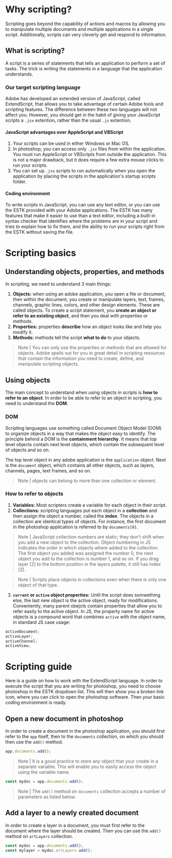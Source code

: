 # Why scripting?

Scripting goes beyond the capability of actions and macros by allowing you to manipulate multiple documents and multiple applications in a single script. Additionally, scripts can very cleverly get and respond to information.

## What is scripting?

A script is a series of statements that tells an application to perform a set of tasks. The trick is writing the statements in a language that the application understands.

### Our target scripting language

Adobe has developed an extended version of JavaScript, called ExtendScript, that allows you to take advantage of certain Adobe tools and scripting features. The difference between these two languages will not affect you. However, you should get in the habit of giving your JavaScript scripts a `.jsx` extention, rather than the usual `.js` extention.

#### JavaScript advantages over AppleScript and VBScript

1. Your scripts can be used in either Windows or Mac OS.
2. In photoshop, you can access only `.jsx` files from within the application. You must run AppleScript or VBScripts from outside the application. This is not a major drawback, but it does require a few extra mouse clicks to run your scripts.
3. You can set up `.jsx` scripts to run automatically when you open the application by placing the scripts in the application's startup scripts folder.

#### Coding environment

To write scripts in JavaScript, you can use any text editor, or you can use the ESTK provided with your Adobe applications. The ESTK has many features that make it easier to use than a text editor, including a built-in syntax checker that identifies where the problems are in your script and tries to explain how to fix them, and the ability to run your scripts right from the ESTK without saving the file.

# Scripting basics

## Understanding objects, properties, and methods

In scripting, we need to understand 3 main things:

1. **Objects:** when using an adobe application, you open a file or document, then within the document, you create or manipulate layers, text, frames, channels, graphic lines, colors, and other design elements. These are called objects. To create a script statement, you **create an object or refer to an existing object**, and then you deal with properties or methods.
2. **Properties:** properties **describe** how an object looks like and help you modify it.
3. **Methods:** methods tell the script **what to do** to your objects.

> Note | You can only use the properties or methods that are allowed for objects. Adobe spells out for you in great detail in scripting resources that contain the information you need to create, define, and manipulate scripting objects.

## Using objects

The main concept to understand when using objects in scripts is **how to refer to an object**. In order to be able to refer to an object in scripting, you need to understand the **DOM**.

### DOM

Scripting languages use something called Document Object Model (DOM) to organize objects in a way that makes the object easy to identify. The principle behind a DOM is the **containment hierarchy**. It means that top level objects contain next level objects, which contain the subsequent level of objects and so on.

The top level object in any adobe application is the `application` object. Next is the `document` object, which contains all other objects, such as layers, channels, pages, text frames, and so on.

> Note | objects can belong to more than one collection or element.

### How to refer to objects

1. **Variables:** Most scripters create a variable for each object in their script.
2. **Collections:** scripting languages put each object in a **collection** and then assign the object a number, called the **index**. The objects in a collection are identical types of objects. For instance, the first document in the photoshop application is referred to by `documents[0]`.

> Note | JavaScript collection numbers are static; they don't shift when you add a new object to the collection. Object numbering in JS indicates the order in which objects where added to the collection. The first object you added was assigned the number 0, the next object you add to the collection is number 1, and so on. If you drag layer [2] to the bottom position in the layers palette, it still has index [2].

> Note | Scripts place objects in collections even when there is only one object of that type.

3. **`current` or `active` object properties:** Until the script does somwething else, the last new object is the active object, ready for modifications. Conveniently, many parent obejcts contain properties that allow you to refer easily to the active object. In JS, the property name for active objects is a compound word that combines `active` with the object name, in standard JS case usage:

```js
activeDocument;
activeLayer;
activeChannel;
activeView;
```

# Scripting guide

Here is a guide on how to work with the ExtendScript language. In order to execute the script that you are writing for photoshop, you need to choose photoshop in the ESTK dropdown list. This will then show you a broken link icon, where you can click to open the photoshop software. Then your basic coding environment is ready.

## Open a new document in photoshop

In order to create a document in the photoshop application, you should first refer to the `app` itself, then to the `documents` collection, on which you should then use the `add()` method.

```js
app.documents.add();
```

> Note | It is a good practice to store any object that your create in a separate variable. This will enable you to easily access the object using the variable name.

```js
const mydoc = app.documents.add();
```

> Note | The `add()` method on `documents` collection accepts a number of parameters as listed below.

## Add a layer to a newly created document

In order to create a layer in a document, you must first refer to the document where the layer should be created. Then you can use the `add()` method on `artLayers` collection.

```js
const mydoc = app.documents.add();
const mylayer = mydoc.artLayers.add();
```
